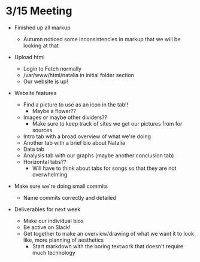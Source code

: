 # 3/15 Meeting

* Finished up all markup
    * Autumn noticed some inconsistencies in markup that we will be looking at that

* Upload html
    * Login to Fetch normally
    * /var/www/html/natalia in initial folder section
    * Our website is up!
    
* Website features
    * Find a picture to use as an icon in the tab!!
        * Maybe a flower??
    * Images or maybe other dividers??
        * Make sure to keep track of sites we get our pictures from for sources
    * Intro tab with a broad overview of what we're doing
    * Another tab with a brief bio about Natalia
    * Data tab
    * Analysis tab with our graphs (maybe another conclusion tab)
    * Horizontal tabs??
        * Will have to think about tabs for songs so that they are not overwhelming

* Make sure we're doing small commits
    * Name commits correctly and detailed

* Deliverables for next week
    * Make our individual bios
    * Be active on Slack!
    * Get together to make an overview/drawing of what we want it to look like, more planning of aesthetics
        * Start markdown with the boring textwork that doesn't require much technology
   
